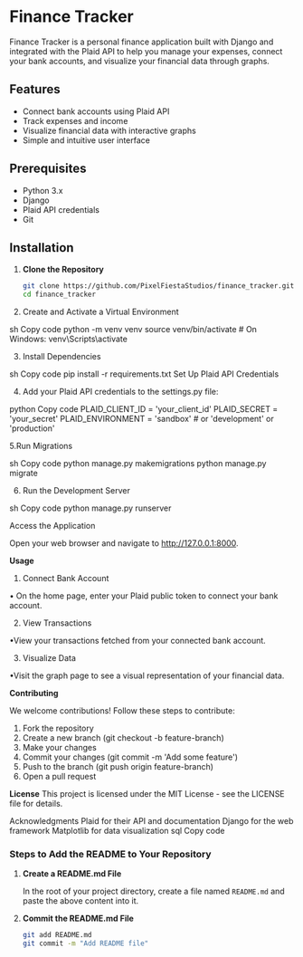 # Finance Tracker

Finance Tracker is a personal finance application built with Django and integrated with the Plaid API to help you manage your expenses, connect your bank accounts, and visualize your financial data through graphs.

## Features

- Connect bank accounts using Plaid API
- Track expenses and income
- Visualize financial data with interactive graphs
- Simple and intuitive user interface

## Prerequisites

- Python 3.x
- Django
- Plaid API credentials
- Git

## Installation

1. **Clone the Repository**

   ```sh
   git clone https://github.com/PixelFiestaStudios/finance_tracker.git
   cd finance_tracker
2. Create and Activate a Virtual Environment

sh
Copy code
python -m venv venv
source venv/bin/activate  # On Windows: venv\Scripts\activate

3. Install Dependencies

sh
Copy code
pip install -r requirements.txt
Set Up Plaid API Credentials

4. Add your Plaid API credentials to the settings.py file:

python
Copy code
PLAID_CLIENT_ID = 'your_client_id'
PLAID_SECRET = 'your_secret'
PLAID_ENVIRONMENT = 'sandbox'  # or 'development' or 'production'

5.Run Migrations

sh
Copy code
python manage.py makemigrations
python manage.py migrate

6. Run the Development Server

sh
Copy code
python manage.py runserver

Access the Application

Open your web browser and navigate to http://127.0.0.1:8000.

**Usage**

1. Connect Bank Account

• On the home page, enter your Plaid public token to connect your bank account.

2. View Transactions

•View your transactions fetched from your connected bank account.

3. Visualize Data

•Visit the graph page to see a visual representation of your financial data.

**Contributing**


We welcome contributions! Follow these steps to contribute:

1. Fork the repository
2. Create a new branch (git checkout -b feature-branch)
3. Make your changes
4. Commit your changes (git commit -m 'Add some feature')
5. Push to the branch (git push origin feature-branch)
6. Open a pull request
   
**License**
This project is licensed under the MIT License - see the LICENSE file for details.

Acknowledgments
Plaid for their API and documentation
Django for the web framework
Matplotlib for data visualization
sql
Copy code

### Steps to Add the README to Your Repository

1. **Create a README.md File**

   In the root of your project directory, create a file named `README.md` and paste the above content into it.

2. **Commit the README.md File**

   ```sh
   git add README.md
   git commit -m "Add README file"
